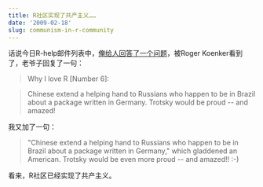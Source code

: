 ```yaml
---
title: R社区实现了共产主义……
date: '2009-02-18'
slug: communism-in-r-community
---
```


话说今日R-help邮件列表中，[俺给人回答了一个问题](https://stat.ethz.ch/pipermail/r-help/2009-February/188789.html)，被Roger Koenker看到了，老爷子回复了一句：

> Why I love R [Number 6]:

> Chinese extend a helping hand to Russians who happen to be in Brazil about a package written in Germany. Trotsky would be proud -- and amazed!

我又加了一句：

> "Chinese extend a helping hand to Russians who happen to be in Brazil about a package written in Germany," which gladdened an American. Trotsky would be even more proud -- and amazed!! :-)

看来，R社区已经实现了共产主义。
